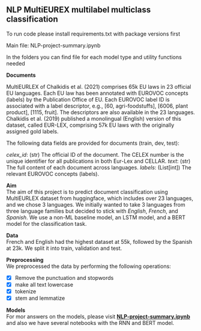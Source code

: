 ## NLP MultiEUREX multilabel multiclass classification

To run code please install requirements.txt with package versions first

Main file: NLP-project-summary.ipynb

In the folders you can find file for each model type and utility functions 
needed


**Documents**

MultiEURLEX of Chalkidis et al. (2021) comprises 65k EU laws in 23 official EU languages. Each EU law has been annotated with EUROVOC concepts (labels) by the Publication Office of EU. Each EUROVOC label ID is associated with a label descriptor, e.g., [60, agri-foodstuffs], [6006, plant product], [1115, fruit]. The descriptors are also available in the 23 languages. Chalkidis et al. (2019) published a monolingual (English) version of this dataset, called EUR-LEX, comprising 57k EU laws with the originally assigned gold labels. 

The following data fields are provided for documents (train, dev, test):

_celex_id_: (str) The official ID of the document. The CELEX number is the unique identifier for all publications in both Eur-Lex and CELLAR.
_text_: (str) The full content of each document across languages.
_labels_: (List[int]) The relevant EUROVOC concepts (labels).

**Aim**</br>
The aim of this project is to predict document classification using MultiEURLEX dataset from huggingface, which includes over 23 languages, and we chose 3 languages. We initially wanted to take 3 languages from three language families but decided to stick with _English_, _French_, and _Spanish_. 
We use a non-ML baseline model, an LSTM model, and a BERT model for the classification task.

**Data**</br>
French and English had the highest dataset at 55k, followed by the Spanish at 23k. We split it into train, validation and test. 

**Preprocessing**</br>
We preprocessed the data by performing the following operations:</br>
- [x] Remove the punctuation and stopwords</br>
- [x] make all text lowercase</br>
- [x] tokenize</br>
- [x] stem and lemmatize</br>

**Models**</br>
For mor answers on the models, please visit [__NLP-project-summary.ipynb__](https://github.com/jon-robbins/nlp-final/blob/main/NLP-project-summary.ipynb) and also we have several notebooks with the RNN and BERT model. 